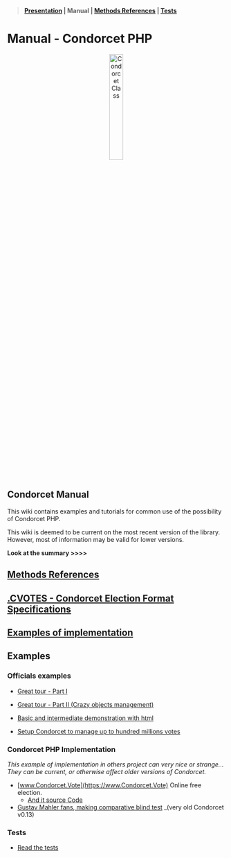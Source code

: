 > **[Presentation](https://github.com/julien-boudry/Condorcet/blob/master/README.md) | Manual | [Methods References](https://github.com/julien-boudry/Condorcet/blob/master/Documentation/README.md) | [Tests](https://github.com/julien-boudry/Condorcet/tree/master/Tests)**  

# Manual - Condorcet PHP

<p align="center">
  <img src="https://raw.githubusercontent.com/julien-boudry/Condorcet/master/condorcet-logo.png" alt="Condorcet Class" width="25%">
</p>   

## Condorcet Manual

This wiki contains examples and tutorials for common use of the possibility of Condorcet PHP.   

This wiki is deemed to be current on the most recent version of the library. However, most of information may be valid for lower versions.  

**Look at the summary >>>>**

## [Methods References](https://github.com/julien-boudry/Condorcet/tree/master/Documentation/README.md)

## [.CVOTES - Condorcet Election Format Specifications](https://github.com/CondorcetPHP/CondorcetElectionFormat/blob/main/README.md)

## [Examples of implementation](https://github.com/julien-boudry/Condorcet/wiki#examples)

## Examples

### Officials examples


* [Great tour - Part I](https://github.com/julien-boudry/Condorcet/blob/master/Examples/1.%20Overview.php)
* [Great tour - Part II (Crazy objects management)](https://github.com/julien-boudry/Condorcet/blob/master/Examples/2.%20AdvancedObjectManagement.php)
* [Basic and intermediate demonstration with html](https://github.com/julien-boudry/Condorcet/tree/master/Examples/Examples-with-html)

* [Setup Condorcet to manage up to hundred millions votes](https://github.com/julien-boudry/Condorcet/blob/master/Examples/Specifics_Examples/use_large_election_external_database_drivers.php)


### Condorcet PHP Implementation

_This example of implementation in others project can very nice or strange... They can be current, or otherwise affect older versions of Condorcet._   

* [www.Condorcet.Vote](https://www.Condorcet.Vote) Online free election.    
  * [And it source Code](https://github.com/julien-boudry/Condorcet.Vote)
* [Gustav Mahler fans, making comparative blind test](https://github.com/julien-boudry/Mahler-S2-BlindTest-Condorcet) _(very old Condorcet v0.13)


### Tests

* [Read the tests](https://github.com/julien-boudry/Condorcet/tree/master/Tests)